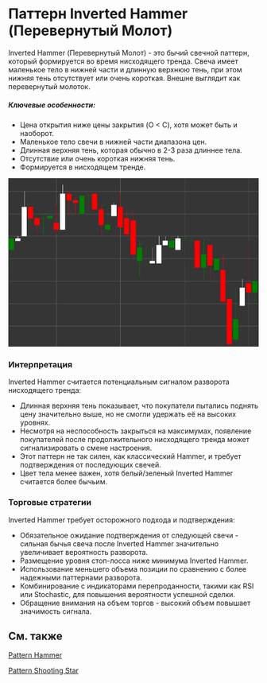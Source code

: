 # Паттерн Inverted Hammer (Перевернутый Молот)

Inverted Hammer (Перевернутый Молот) - это бычий свечной паттерн, который формируется во время нисходящего тренда. Свеча имеет маленькое тело в нижней части и длинную верхнюю тень, при этом нижняя тень отсутствует или очень короткая. Внешне выглядит как перевернутый молоток.

##### Ключевые особенности:

- Цена открытия ниже цены закрытия (O < C), хотя может быть и наоборот.
- Маленькое тело свечи в нижней части диапазона цен.
- Длинная верхняя тень, которая обычно в 2-3 раза длиннее тела.
- Отсутствие или очень короткая нижняя тень.
- Формируется в нисходящем тренде.

![Inverted Hammer Pattern](../../../images/invertedhammer.png)

### Интерпретация

Inverted Hammer считается потенциальным сигналом разворота нисходящего тренда:

- Длинная верхняя тень показывает, что покупатели пытались поднять цену значительно выше, но не смогли удержать её на высоких уровнях.
- Несмотря на неспособность закрыться на максимумах, появление покупателей после продолжительного нисходящего тренда может сигнализировать о смене настроения.
- Этот паттерн не так силен, как классический Hammer, и требует подтверждения от последующих свечей.
- Цвет тела менее важен, хотя белый/зеленый Inverted Hammer считается более бычьим.

### Торговые стратегии

Inverted Hammer требует осторожного подхода и подтверждения:

- Обязательное ожидание подтверждения от следующей свечи - сильная бычья свеча после Inverted Hammer значительно увеличивает вероятность разворота.
- Размещение уровня стоп-лосса ниже минимума Inverted Hammer.
- Использование меньшего объема позиции по сравнению с более надежными паттернами разворота.
- Комбинирование с индикаторами перепроданности, такими как RSI или Stochastic, для повышения вероятности успешной сделки.
- Обращение внимания на объем торгов - высокий объем повышает значимость сигнала.

## См. также

[Pattern Hammer](hammer.md)

[Pattern Shooting Star](shooting_star.md)
